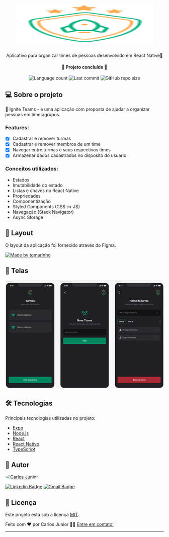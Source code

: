 <h1 align="center">
  <img alt="ToDo" src="./assets/img/ignite-teams-logo.svg" height="128" width="442" />
</h1>

<p align="center">Aplicativo para organizar times de pessoas desenvolvido em React Native🚀</p>

<h4 align="center"> 
	🚧  Projeto concluído  🚧
</h4>

<p align="center">
  <img alt="Language count" src="https://img.shields.io/github/languages/count/carloshrjunior/todo-list-rn?color=informational&label=Languages&style=for-the-badge">

  <img alt="Last commit" src="https://img.shields.io/github/last-commit/carloshrjunior/todo-list-rn?color=blueviolet&style=for-the-badge">
  
  <img alt="GitHub repo size" src="https://img.shields.io/github/repo-size/carloshrjunior/todo-list-rn?color=green&style=for-the-badge">
</p>

## 💻 Sobre o projeto

🚀 Ignite Teams - é uma aplicação com proposta de ajudar a organizar pessoas em times/grupos.

### Features:

- [x] Cadastrar e remover turmas
- [x] Cadastrar e remover membros de um time
- [x] Navegar entre turmas e seus respectivos times
- [x] Armazenar dados cadastrados no disposito do usuário

### Conceitos utilizados:

- Estados
- Imutabilidade do estado
- Listas e chaves no React Native
- Propriedades
- Componentização
- Styled Components (CSS-in-JS)
- Navegação (Stack Navigator)
- Async Storage

## 🎨 Layout

O layout da aplicação foi fornecido através do Figma.

<a href="https://www.figma.com/file/ji0CxxwtPsDV522fKdBac4/Ignite-Teams-(Community)?node-id=37%3A6">
  <img alt="Made by tgmarinho" src="https://img.shields.io/badge/Layout-Acesse%20aqui-brightgreen?style=for-the-badge">
</a>

## 📲 Telas

<p align="center">
  <img alt="ToDo" src="./assets/img/mobile-screens.png" width="900px" style="border-radius: 12px">
</p>

## 🛠 Tecnologias

Principais tecnologias utilizadas no projeto:

- [Expo](https://expo.io/)
- [Node.js](https://nodejs.org/en/)
- [React](https://pt-br.reactjs.org/)
- [React Native](https://reactnative.dev/)
- [TypeScript](https://www.typescriptlang.org/)

## 🦸 Autor

<a href="https://github.com/carloshrjunior">
 <img alt="Carlos Junior" src="https://avatars.githubusercontent.com/u/32583439?v=4" style="border-radius: 50%" width="100" />
</a>

<br />

[![Linkedin Badge](https://img.shields.io/badge/-Linkedin-informational?style=for-the-badge&logo=Linkedin)](https://www.linkedin.com/in/carlosh-rjunior/) 
[![Gmail Badge](https://img.shields.io/badge/-carlosh.rjunior@gmail.com-c14438?style=for-the-badge&logo=Gmail&logoColor=white&link=mailto:carlosh.rjunior@gmail.com)](mailto:carlosh.rjunior@gmail.com)


## 📝 Licença

Este projeto esta sob a licença [MIT](./LICENSE.md).

Feito com ❤️ por Carlos Junior 👋🏽 [Entre em contato!](https://www.linkedin.com/in/carlosh-rjunior/)

---

